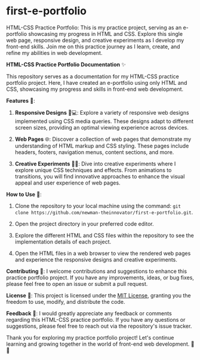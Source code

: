 # first-e-portfolio
HTML-CSS Practice Portfolio: This is my practice project, serving as an e-portfolio showcasing my progress in HTML and CSS. Explore this single web page, responsive design, and creative experiments as I develop my front-end skills. Join me on this practice journey as I learn, create, and refine my abilities in web development.

**HTML-CSS Practice Portfolio Documentation** ✨

This repository serves as a documentation for my HTML-CSS practice portfolio project. Here, I have created an e-portfolio using only HTML and CSS, showcasing my progress and skills in front-end web development.

**Features** 🌟:
1. **Responsive Designs** 📱💻: Explore a variety of responsive web designs implemented using CSS media queries. These designs adapt to different screen sizes, providing an optimal viewing experience across devices.

2. **Web Pages** 🌐: Discover a collection of web pages that demonstrate my understanding of HTML markup and CSS styling. These pages include headers, footers, navigation menus, content sections, and more.

3. **Creative Experiments** 🎨✨: Dive into creative experiments where I explore unique CSS techniques and effects. From animations to transitions, you will find innovative approaches to enhance the visual appeal and user experience of web pages.

**How to Use** 🚀:
1. Clone the repository to your local machine using the command: `git clone https://github.com/newman-theinnovator/first-e-portfolio.git`.

2. Open the project directory in your preferred code editor.

3. Explore the different HTML and CSS files within the repository to see the implementation details of each project.

4. Open the HTML files in a web browser to view the rendered web pages and experience the responsive designs and creative experiments.

**Contributing** 🤝:
I welcome contributions and suggestions to enhance this practice portfolio project. If you have any improvements, ideas, or bug fixes, please feel free to open an issue or submit a pull request.

**License** 📄:
This project is licensed under the [MIT License](https://opensource.org/licenses/MIT), granting you the freedom to use, modify, and distribute the code.

**Feedback** 💬:
I would greatly appreciate any feedback or comments regarding this HTML-CSS practice portfolio. If you have any questions or suggestions, please feel free to reach out via the repository's issue tracker.

Thank you for exploring my practice portfolio project! Let's continue learning and growing together in the world of front-end web development. 🌟🚀
